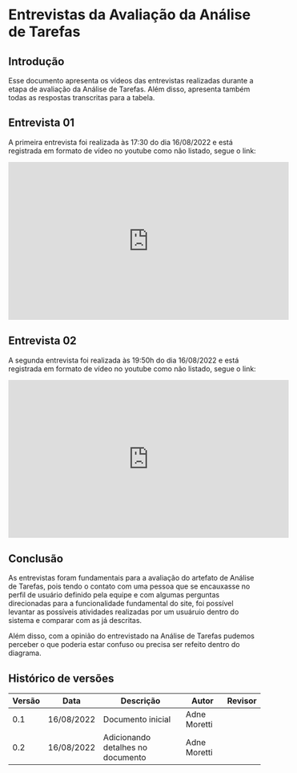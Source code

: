 # Entrevistas da Avaliação da Análise de Tarefas

## Introdução
Esse documento apresenta os vídeos das entrevistas realizadas durante a etapa de avaliação da Análise de Tarefas. Além disso, apresenta também todas as respostas transcritas para a tabela.

## Entrevista 01
A primeira entrevista foi realizada às 17:30 do dia 16/08/2022 e está registrada em formato de vídeo no youtube como não listado, segue o link: 

<iframe width="560" height="315" src="https://youtu.be/zcBSABOt0Lc" title="YouTube video player" frameborder="0" allow="accelerometer; autoplay; clipboard-write; encrypted-media; gyroscope; picture-in-picture" allowfullscreen></iframe>

## Entrevista 02
A segunda entrevista foi realizada às 19:50h do dia 16/08/2022 e está registrada em formato de vídeo no youtube como não listado, segue o link: 

<iframe width="560" height="315" src="https://youtu.be/NcldLPOocOs" title="YouTube video player" frameborder="0" allow="accelerometer; autoplay; clipboard-write; encrypted-media; gyroscope; picture-in-picture" allowfullscreen></iframe>


## Conclusão 
As entrevistas foram fundamentais para a avaliação do artefato de Análise de Tarefas, pois tendo o contato com uma pessoa que se encauxasse no perfil de usuário definido pela equipe e com algumas perguntas direcionadas para a funcionalidade fundamental do site, foi possível levantar as possíveis atividades realizadas por um usuáruio dentro do sistema e comparar com as já descritas. 

Além disso, com a opinião do entrevistado na Análise de Tarefas pudemos perceber o que poderia estar confuso ou precisa ser refeito dentro do diagrama.

## Histórico de versões

| Versão | Data       | Descrição                                 | Autor        | Revisor   |
| ------ | ---------- | ----------------------------------------- | ------------ | --------- |
| 0.1    | 16/08/2022 | Documento inicial                         | Adne Moretti  |  |
| 0.2    | 16/08/2022 | Adicionando detalhes no documento                | Adne Moretti  |  |